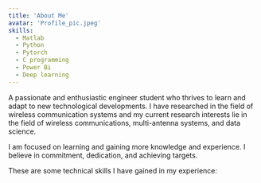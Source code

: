 ```yaml
---
title: 'About Me'
avatar: 'Profile_pic.jpeg'
skills:
  - Matlab
  - Python
  - Pytorch
  - C programming
  - Power Bi
  - Deep learning
---
```


A passionate and enthusiastic engineer student who thrives to learn and adapt to new technological developments.
I have researched in the field of wireless communication systems and my current research interests lie in the field of wireless
communications, multi-antenna systems, and data science. 

I am focused on learning and gaining more knowledge and experience.
I believe in commitment, dedication, and achieving targets.

These are some technical skills I have gained in my experience:

